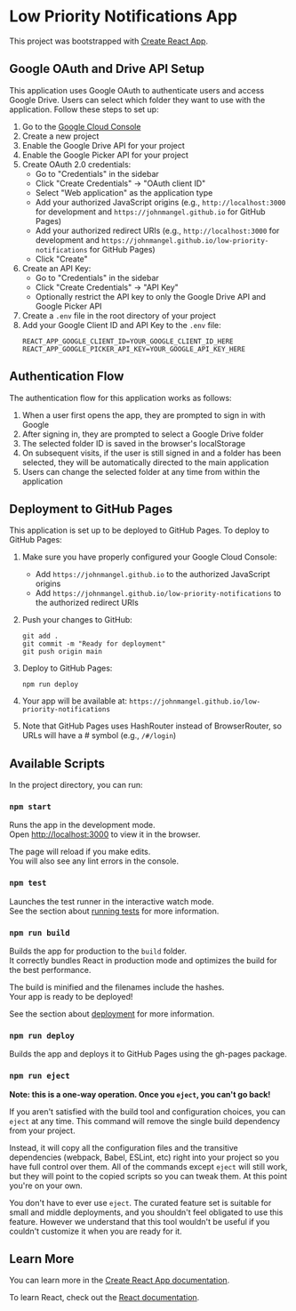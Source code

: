 # Low Priority Notifications App

This project was bootstrapped with [Create React App](https://github.com/facebook/create-react-app).

## Google OAuth and Drive API Setup

This application uses Google OAuth to authenticate users and access Google Drive. Users can select which folder they want to use with the application. Follow these steps to set up:

1. Go to the [Google Cloud Console](https://console.cloud.google.com/)
2. Create a new project
3. Enable the Google Drive API for your project
4. Enable the Google Picker API for your project
5. Create OAuth 2.0 credentials:
   - Go to "Credentials" in the sidebar
   - Click "Create Credentials" -> "OAuth client ID"
   - Select "Web application" as the application type
   - Add your authorized JavaScript origins (e.g., `http://localhost:3000` for development and `https://johnmangel.github.io` for GitHub Pages)
   - Add your authorized redirect URIs (e.g., `http://localhost:3000` for development and `https://johnmangel.github.io/low-priority-notifications` for GitHub Pages)
   - Click "Create"
6. Create an API Key:
   - Go to "Credentials" in the sidebar
   - Click "Create Credentials" -> "API Key"
   - Optionally restrict the API key to only the Google Drive API and Google Picker API
7. Create a `.env` file in the root directory of your project
8. Add your Google Client ID and API Key to the `.env` file:
   ```
   REACT_APP_GOOGLE_CLIENT_ID=YOUR_GOOGLE_CLIENT_ID_HERE
   REACT_APP_GOOGLE_PICKER_API_KEY=YOUR_GOOGLE_API_KEY_HERE
   ```

## Authentication Flow

The authentication flow for this application works as follows:

1. When a user first opens the app, they are prompted to sign in with Google
2. After signing in, they are prompted to select a Google Drive folder
3. The selected folder ID is saved in the browser's localStorage
4. On subsequent visits, if the user is still signed in and a folder has been selected, they will be automatically directed to the main application
5. Users can change the selected folder at any time from within the application

## Deployment to GitHub Pages

This application is set up to be deployed to GitHub Pages. To deploy to GitHub Pages:

1. Make sure you have properly configured your Google Cloud Console:

   - Add `https://johnmangel.github.io` to the authorized JavaScript origins
   - Add `https://johnmangel.github.io/low-priority-notifications` to the authorized redirect URIs

2. Push your changes to GitHub:

   ```
   git add .
   git commit -m "Ready for deployment"
   git push origin main
   ```

3. Deploy to GitHub Pages:

   ```
   npm run deploy
   ```

4. Your app will be available at: `https://johnmangel.github.io/low-priority-notifications`

5. Note that GitHub Pages uses HashRouter instead of BrowserRouter, so URLs will have a # symbol (e.g., `/#/login`)

## Available Scripts

In the project directory, you can run:

### `npm start`

Runs the app in the development mode.\
Open [http://localhost:3000](http://localhost:3000) to view it in the browser.

The page will reload if you make edits.\
You will also see any lint errors in the console.

### `npm test`

Launches the test runner in the interactive watch mode.\
See the section about [running tests](https://facebook.github.io/create-react-app/docs/running-tests) for more information.

### `npm run build`

Builds the app for production to the `build` folder.\
It correctly bundles React in production mode and optimizes the build for the best performance.

The build is minified and the filenames include the hashes.\
Your app is ready to be deployed!

See the section about [deployment](https://facebook.github.io/create-react-app/docs/deployment) for more information.

### `npm run deploy`

Builds the app and deploys it to GitHub Pages using the gh-pages package.

### `npm run eject`

**Note: this is a one-way operation. Once you `eject`, you can't go back!**

If you aren't satisfied with the build tool and configuration choices, you can `eject` at any time. This command will remove the single build dependency from your project.

Instead, it will copy all the configuration files and the transitive dependencies (webpack, Babel, ESLint, etc) right into your project so you have full control over them. All of the commands except `eject` will still work, but they will point to the copied scripts so you can tweak them. At this point you're on your own.

You don't have to ever use `eject`. The curated feature set is suitable for small and middle deployments, and you shouldn't feel obligated to use this feature. However we understand that this tool wouldn't be useful if you couldn't customize it when you are ready for it.

## Learn More

You can learn more in the [Create React App documentation](https://facebook.github.io/create-react-app/docs/getting-started).

To learn React, check out the [React documentation](https://reactjs.org/).
